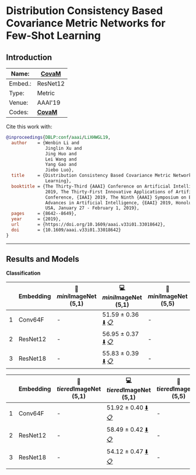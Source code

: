 # Distribution Consistency Based Covariance Metric Networks for Few-Shot Learning
## Introduction
| Name:    | [CovaM](https://doi.org/10.1609/aaai.v33i01.33018642)  |
|----------|-------------------------------|
| Embed.:  | ResNet12 |
| Type:    | Metric       |
| Venue:   | AAAI'19                      |
| Codes:   | [**CovaM**](https://github.com/WenbinLee/CovaMNet)  |

Cite this work with:
```bibtex
@inproceedings{DBLP:conf/aaai/LiXHWGL19,
  author    = {Wenbin Li and
               Jinglin Xu and
               Jing Huo and
               Lei Wang and
               Yang Gao and
               Jiebo Luo},
  title     = {Distribution Consistency Based Covariance Metric Networks for Few-Shot
               Learning},
  booktitle = {The Thirty-Third {AAAI} Conference on Artificial Intelligence, {AAAI}
               2019, The Thirty-First Innovative Applications of Artificial Intelligence
               Conference, {IAAI} 2019, The Ninth {AAAI} Symposium on Educational
               Advances in Artificial Intelligence, {EAAI} 2019, Honolulu, Hawaii,
               USA, January 27 - February 1, 2019},
  pages     = {8642--8649},
  year      = {2019},
  url       = {https://doi.org/10.1609/aaai.v33i01.33018642},
  doi       = {10.1609/aaai.v33i01.33018642}
}
```
---
## Results and Models

**Classification**

|   | Embedding | :book: *mini*ImageNet (5,1) | :computer: *miniI*mageNet (5,1) | :book:*mini*ImageNet (5,5) | :computer: *mini*ImageNet (5,5) | :memo: Comments  |
|---|-----------|--------------------|--------------------|--------------------|--------------------|---|
| 1 | Conv64F | - | 51.59 ± 0.36 [:arrow_down:](https://drive.google.com/drive/folders/1yJ-jqQNACIYITM8fK-g7_bG8nYFk86H9?usp=sharing) [:clipboard:](./ConvMNet-miniImageNet--ravi-Conv64F-5-1-Table2.yaml) | - | 67.65 ± 0.32 [:arrow_down:](https://drive.google.com/drive/folders/10moUkNzdrxtDqM15_EtmZVyQ_Czg7jhK?usp=sharing) [:clipboard:](./ConvMNet-miniImageNet--ravi-Conv64F-5-5-Table2.yaml) | Table.2 |
| 2 | ResNet12 | - | 56.95 ± 0.37 [:arrow_down:](https://drive.google.com/drive/folders/1hg2Fd1iByx2nqQfNPUyeaNYU3ng5BbEF?usp=sharing) [:clipboard:](./ConvMNet-miniImageNet--ravi-resnet12-5-1-Table2.yaml) | - | 71.41 ± 0.66 [:arrow_down:](https://drive.google.com/drive/folders/1wiAfGuLITFl8QsS42fRIc9SvIco5rsfb?usp=sharing) [:clipboard:](./ConvMNet-miniImageNet--ravi-resnet12-5-5-Table2.yaml)| Table.2 |
| 3 | ResNet18 | - | 55.83 ± 0.39 [:arrow_down:](https://drive.google.com/drive/folders/1dFrq1QiV3lD9B8O4VYj2t51uAlyYCoYB?usp=sharing) [:clipboard:](./ConvMNet-miniImageNet--ravi-resnet18-5-1-Table2.yaml)| - | 70.97 ± 0.33 [:arrow_down:](https://drive.google.com/drive/folders/1a-4jSXWPCmxr0uTDBTYcM9OGLlEUAMfb?usp=sharing) [:clipboard:](./ConvMNet-miniImageNet--ravi-resnet18-5-5-Table2.yaml) | Table.2 |

|   | Embedding | :book: *tiered*ImageNet (5,1) | :computer: *tiered*ImageNet (5,1) | :book:*tiered*ImageNet (5,5) | :computer: *tiered*ImageNet (5,5) | :memo: Comments  |
|---|-----------|--------------------|--------------------|--------------------|--------------------|---|
| 1 | Conv64F | - | 51.92 ± 0.40 [:arrow_down:](https://drive.google.com/drive/folders/1CoUXTk9rfWHqmdNM3zAl4iYORe8q6uzR?usp=sharing) [:clipboard:](./ConvMNet-tiered_imagenet-Conv64F-5-1-Table2.yaml) | - | 69.76 ± 0.34 [:arrow_down:](https://drive.google.com/drive/folders/12GDfn9uvLh6bS_BSe5QAoLGRg8zKuEf1?usp=sharing) [:clipboard:](./ConvMNet-tiered_imagenet-Conv64F-5-5-Table2.yaml) | Table.2 |
| 2 | ResNet12 | - | 58.49 ± 0.42 [:arrow_down:](https://drive.google.com/drive/folders/1AWj0dypTaOVssQ81wZSMGgVEEP4mpSQe?usp=sharing) [:clipboard:](./ConvMNet-tiered_imagenet-resnet12-5-1-Table2.yaml) | - | 76.34 ± 0.37 [:arrow_down:](https://drive.google.com/drive/folders/1tTMPzb8NbcrjGONuFD8NM-rFifUnH-nS?usp=sharing) [:clipboard:](./ConvMNet-tiered_imagenet-resnet12-5-5-Table2.yaml)| Table.2 |
| 3 | ResNet18 | - | 54.12 ± 0.47 [:arrow_down:](https://drive.google.com/drive/folders/1DU9fa2ZwNYYAwNJMfVNADC31UzvSBZcR?usp=sharing) [:clipboard:](./ConvMNet-tiered_imagenet-resnet18-5-1-Table2.yaml)| - | 73.51 ± 0.55 [:arrow_down:](https://drive.google.com/drive/folders/1GQUYOBDd5L6UDAMPd4b5jk0F4tjX0pRr?usp=sharing) [:clipboard:](./ConvMNet-tiered_imagenet-resnet18-5-5-Table2.yaml) | Table.2 |
